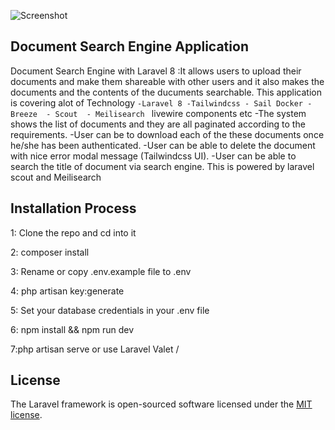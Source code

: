 ![Screenshot ](https://user-images.githubusercontent.com/9254656/118858028-98ba8100-b8d0-11eb-853b-e2ab60b94313.png)

## Document Search Engine Application 
Document Search Engine with Laravel 8 :It allows users to upload their documents and make them  shareable with other users and it also makes the documents and the contents of the ducuments searchable. This application is covering alot of Technology 
       ```
	-Laravel 8
	-Tailwindcss
    - Sail Docker
	- Breeze 
	- Scout 
	- Meilisearch 
	```
livewire components etc
-The system shows the list of documents  and they are all paginated according to the requirements.
-User can be  to download each of the these documents once he/she has been authenticated.
-User can be able to delete the document with nice error modal message (Tailwindcss UI).
-User can be able to search the  title of document via search engine. This is powered by laravel scout and Meilisearch

 ## Installation Process
 
 1: Clone the repo and cd into it
 
 2: composer install 
 
 3: Rename or copy .env.example file to .env
 
 4: php artisan key:generate
 
 5: Set your database credentials in your .env file
 
 6: npm install && npm run dev
 
 7:php artisan serve or use Laravel Valet /
 

## License

The Laravel framework is open-sourced software licensed under the [MIT license](https://opensource.org/licenses/MIT).
